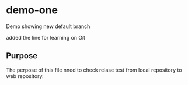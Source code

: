 # demo-one
Demo showing new default branch

added the line for learning on Git

## Purpose
The perpose of this file nned to check relase test from 
local repository to web repository.